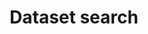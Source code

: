 ---
lang-ref: /dataset/search
title: Dataset search
description: We publish open data
layout: dataset
---